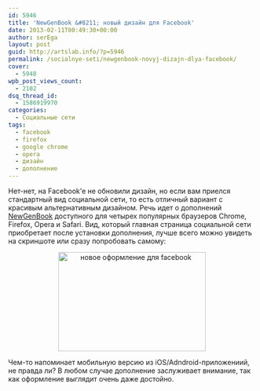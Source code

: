 ```yaml
---
id: 5946
title: 'NewGenBook &#8211; новый дизайн для Facebook'
date: 2013-02-11T00:49:30+00:00
author: serEga
layout: post
guid: http://artslab.info/?p=5946
permalink: /socialnye-seti/newgenbook-novyj-dizajn-dlya-facebook/
cover:
  - 5948
wpb_post_views_count:
  - 2102
dsq_thread_id:
  - 1586919970
categories:
  - Социальные сети
tags:
  - facebook
  - firefox
  - google chrome
  - opera
  - дизайн
  - дополнение
---
```

Нет-нет, на Facebook&#8217;е не обновили дизайн, но если вам приелся стандартный вид социальной сети, то есть отличный вариант с красивым альтернативным дизайном. Речь идет о дополнений [NewGenBook](http://thinqtek.com/newgenbook/) доступного для четырех популярных браузеров Chrome, Firefox, Opera и Safari. Вид, который главная страница социальной сети приобретает после установки дополнения, лучше всего можно увидеть на скриншоте или сразу попробовать самому:

<center>
  <a href="http://googledrive.com/host/0B9lHVSSSdxdxd0hjdUdmRzY3Tjg/facebook_new_design.jpg"><img src="http://googledrive.com/host/0B9lHVSSSdxdxd0hjdUdmRzY3Tjg/facebook_new_design-300x202.jpg" alt="новое оформление для facebook" title="facebook_new_design" width="300" height="202" class="aligncenter size-medium wp-image-5947" srcset="http://googledrive.com/host/0B9lHVSSSdxdxd0hjdUdmRzY3Tjg/facebook_new_design-300x202.jpg 300w, http://googledrive.com/host/0B9lHVSSSdxdxd0hjdUdmRzY3Tjg/facebook_new_design.jpg 689w" sizes="(max-width: 300px) 100vw, 300px" /></a>
</center>

Чем-то напоминает мобильную версию из iOS/Adndroid-приложениий, не правда ли? В любом случае дополнение заслуживает внимание, так как оформление выглядит очень даже достойно.
